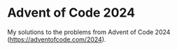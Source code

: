# Advent of Code 2024

My solutions to the problems from Advent of Code 2024 (https://adventofcode.com/2024).
